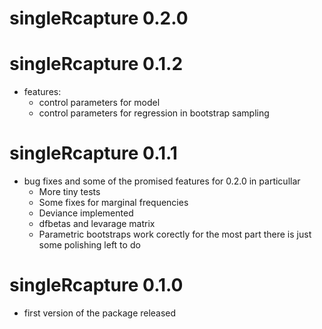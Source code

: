# singleRcapture 0.2.0

# singleRcapture 0.1.2

* features:
  * control parameters for model
  * control parameters for regression in bootstrap sampling

# singleRcapture 0.1.1

* bug fixes and some of the promised features for 0.2.0 in particullar
  * More tiny tests 
  * Some fixes for marginal frequencies
  * Deviance implemented
  * dfbetas and levarage matrix
  * Parametric bootstraps work corectly for the most part there is just some polishing left to do

# singleRcapture 0.1.0 

* first version of the package released
